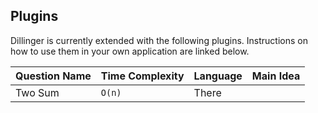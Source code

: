 ## Plugins

Dillinger is currently extended with the following plugins.
Instructions on how to use them in your own application are linked below.

| Question Name | Time Complexity | Language | Main Idea |
| ------ | ------ | ------ | ------ |
| Two Sum| `O(n)` | There
